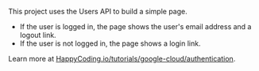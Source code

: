 This project uses the Users API to build a simple page.

- If the user is logged in, the page shows the user's email address and a logout link.
- If the user is not logged in, the page shows a login link.

Learn more at [HappyCoding.io/tutorials/google-cloud/authentication](https://happycoding.io/tutorials/google-cloud/authentication).